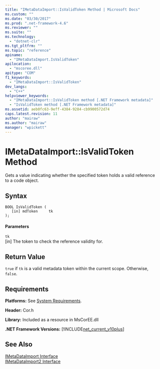 ```yaml
---
title: "IMetaDataImport::IsValidToken Method | Microsoft Docs"
ms.custom: ""
ms.date: "03/30/2017"
ms.prod: ".net-framework-4.6"
ms.reviewer: ""
ms.suite: ""
ms.technology: 
  - "dotnet-clr"
ms.tgt_pltfrm: ""
ms.topic: "reference"
apiname: 
  - "IMetaDataImport.IsValidToken"
apilocation: 
  - "mscoree.dll"
apitype: "COM"
f1_keywords: 
  - "IMetaDataImport::IsValidToken"
dev_langs: 
  - "C++"
helpviewer_keywords: 
  - "IMetaDataImport::IsValidToken method [.NET Framework metadata]"
  - "IsValidToken method [.NET Framework metadata]"
ms.assetid: aeb0fc63-9eff-4384-9284-cb9900572d74
caps.latest.revision: 11
author: "mairaw"
ms.author: "mairaw"
manager: "wpickett"
---
```

# IMetaDataImport::IsValidToken Method
Gets a value indicating whether the specified token holds a valid reference to a code object.  
  
## Syntax  
  
```  
BOOL IsValidToken (  
   [in] mdToken     tk  
);  
```  
  
#### Parameters  
 `tk`  
 [in] The token to check the reference validity for.  
  
## Return Value  
 `true` if `tk` is a valid metadata token within the current scope. Otherwise, `false`.  
  
## Requirements  
 **Platforms:** See [System Requirements](../../../../docs/framework/getting-started/system-requirements.md).  
  
 **Header:** Cor.h  
  
 **Library:** Included as a resource in MsCorEE.dll  
  
 **.NET Framework Versions:** [!INCLUDE[net_current_v10plus](../../../../includes/net-current-v10plus-md.md)]  
  
## See Also  
 [IMetaDataImport Interface](../../../../docs/framework/unmanaged-api/metadata/imetadataimport-interface.md)   
 [IMetaDataImport2 Interface](../../../../docs/framework/unmanaged-api/metadata/imetadataimport2-interface.md)